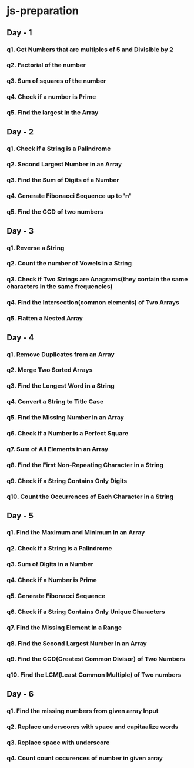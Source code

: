 # js-preparation

## Day - 1

### q1. Get Numbers that are multiples of 5 and Divisible by 2

### q2. Factorial of the number

### q3. Sum of squares of the number

### q4. Check if a number is Prime

### q5. Find the largest in the Array

## Day - 2

### q1. Check if a String is a Palindrome

### q2. Second Largest Number in an Array

### q3. Find the Sum of Digits of a Number

### q4. Generate Fibonacci Sequence up to 'n'

### q5. Find the GCD of two numbers

## Day - 3

### q1. Reverse a String

### q2. Count the number of Vowels in a String

### q3. Check if Two Strings are Anagrams(they contain the same characters in the same frequencies)

### q4. Find the Intersection(common elements) of Two Arrays

### q5. Flatten a Nested Array

## Day - 4

### q1. Remove Duplicates from an Array

### q2. Merge Two Sorted Arrays

### q3. Find the Longest Word in a String

### q4. Convert a String to Title Case

### q5. Find the Missing Number in an Array

### q6. Check if a Number is a Perfect Square

### q7. Sum of All Elements in an Array

### q8. Find the First Non-Repeating Character in a String

### q9. Check if a String Contains Only Digits

### q10. Count the Occurrences of Each Character in a String

## Day - 5

### q1. Find the Maximum and Minimum in an Array

### q2. Check if a String is a Palindrome

### q3. Sum of Digits in a Number

### q4. Check if a Number is Prime

### q5. Generate Fibonacci Sequence

### q6. Check if a String Contains Only Unique Characters

### q7. Find the Missing Element in a Range

### q8. Find the Second Largest Number in an Array

### q9. Find the GCD(Greatest Common Divisor) of Two Numbers

### q10. Find the LCM(Least Common Multiple) of Two numbers

## Day - 6

### q1. Find the missing numbers from given array Input

### q2. Replace underscores with space and capitaalize words

### q3. Replace space with underscore

### q4. Count count occurences of number in given array
